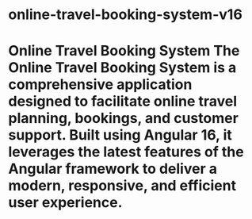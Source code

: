 # online-travel-booking-system-v16
# Online Travel Booking System  The **Online Travel Booking System** is a comprehensive application designed to facilitate online travel planning, bookings, and customer support. Built using **Angular 16**, it leverages the latest features of the Angular framework to deliver a modern, responsive, and efficient user experience.
